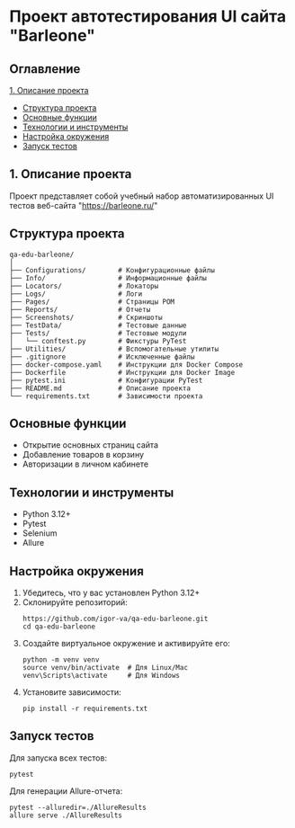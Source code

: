 # Проект автотестирования UI сайта "Barleone"


## Оглавление
[1. Описание проекта](#1-описание-проекта)
- [Структура проекта](#структура-проекта)
- [Основные функции](#основные-функции)
- [Технологии и инструменты](#технологии-и-инструменты)
- [Настройка окружения](#настройка-окружения)
- [Запуск тестов](#запуск-тестов)


## 1. Описание проекта
Проект представляет собой учебный набор автоматизированных UI тестов веб-сайта "https://barleone.ru/"


## Структура проекта
```
qa-edu-barleone/
│
├── Configurations/        # Конфигурационные файлы
├── Info/                  # Информационные файлы
├── Locators/              # Локаторы
├── Logs/                  # Логи
├── Pages/                 # Страницы POM
├── Reports/               # Отчеты
├── Screenshots/           # Скриншоты
├── TestData/              # Тестовые данные
├── Tests/                 # Тестовые модули
│   └── conftest.py        # Фикстуры PyTest
├── Utilities/             # Вспомогательные утилиты
├── .gitignore             # Исключенные файлы
├── docker-compose.yaml    # Инструкции для Docker Compose
├── Dockerfile             # Инструкции для Docker Image
├── pytest.ini             # Конфигурации PyTest
├── README.md              # Описание проекта
└── requirements.txt       # Зависимости проекта
```


## Основные функции
- Открытие основных страниц сайта
- Добавление товаров в корзину
- Авторизации в личном кабинете


## Технологии и инструменты
- Python 3.12+
- Pytest
- Selenium
- Allure


## Настройка окружения
1. Убедитесь, что у вас установлен Python 3.12+
2. Склонируйте репозиторий:
   ```
   https://github.com/igor-va/qa-edu-barleone.git
   cd qa-edu-barleone
   ```
3. Создайте виртуальное окружение и активируйте его:
   ```
   python -m venv venv
   source venv/bin/activate  # Для Linux/Mac
   venv\Scripts\activate     # Для Windows
   ```
4. Установите зависимости:
   ```
   pip install -r requirements.txt
   ```


## Запуск тестов
Для запуска всех тестов:
```
pytest
```

Для генерации Allure-отчета:
```
pytest --alluredir=./AllureResults
allure serve ./AllureResults
```
